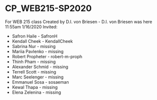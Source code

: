 # CP_WEB215-SP2020
For WEB 215 class
Created by D.I. von Briesen - D.I. von Briesen was here 11:55am 1/16/2020
Invited:
- Safron Haile - SafronH
- Kendall Cheek - KendallCheek
- Sabrina Nur - missing
- Mariia Pavlenko - missing
- Robert Propheter - robert-m-proph
- Thinh Pham - missing
- Alexander Schmid - missing
- Terrell Scott - missing
- Marc Seelenger - missing
- Emmanuel Sosa - sosaeman
- Kewal Thapa - missing
- Elena Zelenina - missing
